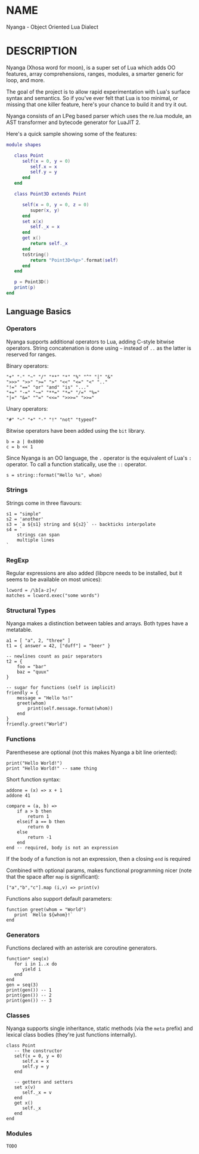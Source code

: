 # NAME

Nyanga - Object Oriented Lua Dialect

# DESCRIPTION

Nyanga (Xhosa word for moon), is a super set of Lua which adds OO features, array comprehensions, ranges, modules, a smarter generic for loop, and more.

The goal of the project is to allow rapid experimentation with Lua's surface syntax and semantics. So if you've ever felt that Lua is too minimal, or missing that one killer feature, here's your chance to build it and try it out.

Nyanga consists of an LPeg based parser which uses the re.lua module, an AST transformer and bytecode generator for LuaJIT 2.

Here's a quick sample showing some of the features:

```Lua
module shapes

   class Point
      self(x = 0, y = 0)
         self.x = x
         self.y = y
      end
   end

   class Point3D extends Point

      self(x = 0, y = 0, z = 0)
         super(x, y)
      end
      set x(x)
         self._x = x
      end
      get x()
         return self._x
      end
      toString()
         return "Point3D<%p>".format(self)
      end
   end

   p = Point3D()
   print(p)
end
```

## Language Basics


### Operators

Nyanga supports additional operators to Lua, adding C-style bitwise operators. String concatenation is done using `~` instead of `..` as the latter is reserved for ranges.

Binary operators:

```
"+" "-" "~" "/" "**" "*" "%" "^" "|" "&"
">>>" ">>" ">=" ">" "<<" "<=" "<" ".."
"!=" "==" "or" "and" "is" "..."
"+=" "-=" "~=" "**=" "*=" "/=" "%="
"|=" "&=" "^=" "<<=" ">>>=" ">>="
```

Unary operators:
```
"#" "~" "+" "-" "!" "not" "typeof"
```

Bitwise operators have been added using the `bit` library.

```
b = a | 0x8000
c = b << 1
```

Since Nyanga is an OO language, the `.` operator is the equivalent of Lua's `:` operator. To call a function statically, use the `::` operator.

```
s = string::format("Hello %s", whom)
```

### Strings

Strings come in three flavours:

```
s1 = "simple"
s2 = 'another'
s3 = `a ${s1} string and ${s2}` -- backticks interpolate
s4 = `
    strings can span
    multiple lines
`
```

### RegExp

Regular expressions are also added (libpcre needs to be installed, but it seems to be available on most unices):

```
lcword = /\b[a-z]+/
matches = lcword.exec("some words")
```

### Structural Types

Nyanga makes a distinction between tables and arrays. Both types have a metatable.

```
a1 = [ "a", 2, "three" ]
t1 = { answer = 42, ["duff"] = "beer" }

-- newlines count as pair separators
t2 = {
    foo = "bar"
    baz = "quux"
}

-- sugar for functions (self is implicit)
friendly = {
    message = "Hello %s!"
    greet(whom)
        print(self.message.format(whom))
    end
}
friendly.greet("World")
```

### Functions

Parenthesese are optional (not this makes Nyanga a bit line oriented):
```
print("Hello World!")
print "Hello World!" -- same thing
```

Short function syntax:
```
addone = (x) => x + 1
addone 41

compare = (a, b) =>
    if a > b then
        return 1
    elseif a == b then
        return 0
    else
        return -1
    end
end -- required, body is not an expression
```

If the body of a function is not an expression, then a closing `end` is required

Combined with optional params, makes functional programming nicer (note that the space after `map` is significant):

```
["a","b","c"].map (i,v) => print(v)
```

Functions also support default parameters:

```
function greet(whom = "World")
   print `Hello ${whom}!`
end
```

### Generators

Functions declared with an asterisk are coroutine generators.
```
function* seq(x)
   for i in 1..x do
      yield i
   end
end
gen = seq(3)
print(gen()) -- 1
print(gen()) -- 2
print(gen()) -- 3
```

### Classes

Nyanga supports single inheritance, static methods (via the `meta` prefix) and lexical class bodies (they're just functions internally).
```
class Point
   -- the constructor
   self(x = 0, y = 0)
      self.x = x
      self.y = y
   end

   -- getters and setters
   set x(v)
      self._x = v
   end
   get x()
      self._x
   end
end
```

### Modules
```
TODO
```

